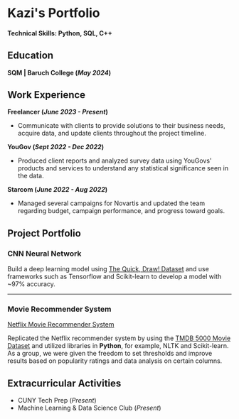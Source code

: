 # Kazi's Portfolio

#### Technical Skills: Python, SQL, C++

## Education
**SQM | Baruch College (_May 2024_)**

## Work Experience

**Freelancer (_June 2023 - Present_)**
- Communicate with clients to provide solutions to their business needs, acquire data, and update clients throughout the project timeline.

**YouGov (_Sept 2022 - Dec 2022_)**
- Produced client reports and analyzed survey data using YouGovs' products and services to understand any statistical significance seen in the data.

**Starcom (_June 2022 - Aug 2022_)**
- Managed several campaigns for Novartis and updated the team regarding budget, campaign performance, and progress toward goals.

## Project Portfolio

### CNN Neural Network
Build a deep learning model using [The Quick, Draw! Dataset](https://github.com/googlecreativelab/quickdraw-dataset) and use frameworks such as Tensorflow and Scikit-learn to develop a model with ~97% accuracy.

---

### Movie Recommender System
[Netflix Movie Recommender System](https://github.com/kaziis/movie-recommender-system/blob/main/notebook/V1_MRS.ipynb)

Replicated the Netflix recommender system by using the [TMDB 5000 Movie Dataset](https://www.kaggle.com/datasets/tmdb/tmdb-movie-metadata) and utilized libraries in __Python__, for example, NLTK and Scikit-learn. As a group, we were given the freedom to set thresholds and improve results based on popularity ratings and data analysis on certain columns. 

## Extracurricular Activities

- CUNY Tech Prep (_Present_)
- Machine Learning & Data Science Club (_Present_)
